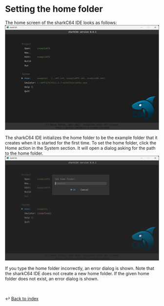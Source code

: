 # Setting the home folder

The home screen of the sharkC64 IDE looks as follows:
![Setting home](../images/home.png)

The sharkC64 IDE initializes the home folder to be the example folder that it creates
when it is started for the first time. To set the home folder, 
click the Home action in the System section.
It will open a dialog asking for the path to the home folder.
![Creating module](../images/set-home.png)

If you type the home folder incorrectly, an error dialog is shown.
Note that the sharkC64 IDE does not create a new home folder.
If the given home folder does not exist, an error dialog is shown.

<br /><br />
:leftwards_arrow_with_hook: [Back to index](../index.md)

